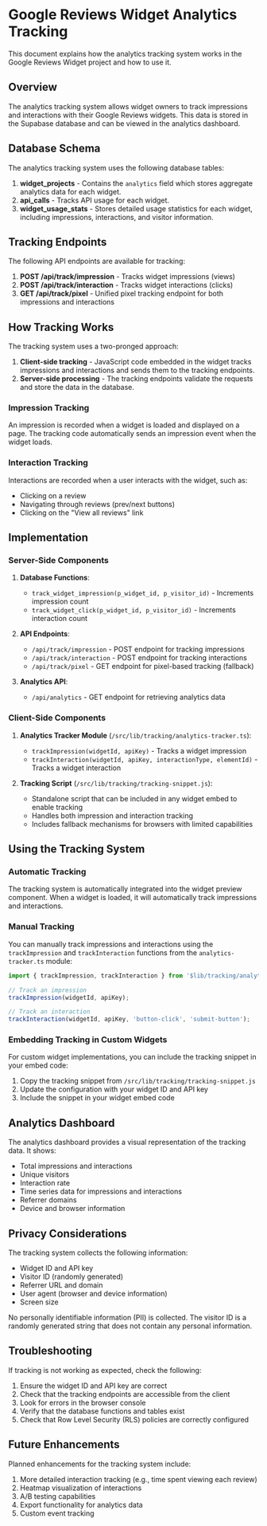 # Google Reviews Widget Analytics Tracking

This document explains how the analytics tracking system works in the Google Reviews Widget project and how to use it.

## Overview

The analytics tracking system allows widget owners to track impressions and interactions with their Google Reviews widgets. This data is stored in the Supabase database and can be viewed in the analytics dashboard.

## Database Schema

The analytics tracking system uses the following database tables:

1. **widget_projects** - Contains the `analytics` field which stores aggregate analytics data for each widget.
2. **api_calls** - Tracks API usage for each widget.
3. **widget_usage_stats** - Stores detailed usage statistics for each widget, including impressions, interactions, and visitor information.

## Tracking Endpoints

The following API endpoints are available for tracking:

1. **POST /api/track/impression** - Tracks widget impressions (views)
2. **POST /api/track/interaction** - Tracks widget interactions (clicks)
3. **GET /api/track/pixel** - Unified pixel tracking endpoint for both impressions and interactions

## How Tracking Works

The tracking system uses a two-pronged approach:

1. **Client-side tracking** - JavaScript code embedded in the widget tracks impressions and interactions and sends them to the tracking endpoints.
2. **Server-side processing** - The tracking endpoints validate the requests and store the data in the database.

### Impression Tracking

An impression is recorded when a widget is loaded and displayed on a page. The tracking code automatically sends an impression event when the widget loads.

### Interaction Tracking

Interactions are recorded when a user interacts with the widget, such as:

- Clicking on a review
- Navigating through reviews (prev/next buttons)
- Clicking on the "View all reviews" link

## Implementation

### Server-Side Components

1. **Database Functions**:
   - `track_widget_impression(p_widget_id, p_visitor_id)` - Increments impression count
   - `track_widget_click(p_widget_id, p_visitor_id)` - Increments interaction count

2. **API Endpoints**:
   - `/api/track/impression` - POST endpoint for tracking impressions
   - `/api/track/interaction` - POST endpoint for tracking interactions
   - `/api/track/pixel` - GET endpoint for pixel-based tracking (fallback)

3. **Analytics API**:
   - `/api/analytics` - GET endpoint for retrieving analytics data

### Client-Side Components

1. **Analytics Tracker Module** (`/src/lib/tracking/analytics-tracker.ts`):
   - `trackImpression(widgetId, apiKey)` - Tracks a widget impression
   - `trackInteraction(widgetId, apiKey, interactionType, elementId)` - Tracks a widget interaction

2. **Tracking Script** (`/src/lib/tracking/tracking-snippet.js`):
   - Standalone script that can be included in any widget embed to enable tracking
   - Handles both impression and interaction tracking
   - Includes fallback mechanisms for browsers with limited capabilities

## Using the Tracking System

### Automatic Tracking

The tracking system is automatically integrated into the widget preview component. When a widget is loaded, it will automatically track impressions and interactions.

### Manual Tracking

You can manually track impressions and interactions using the `trackImpression` and `trackInteraction` functions from the `analytics-tracker.ts` module:

```typescript
import { trackImpression, trackInteraction } from '$lib/tracking/analytics-tracker';

// Track an impression
trackImpression(widgetId, apiKey);

// Track an interaction
trackInteraction(widgetId, apiKey, 'button-click', 'submit-button');
```

### Embedding Tracking in Custom Widgets

For custom widget implementations, you can include the tracking snippet in your embed code:

1. Copy the tracking snippet from `/src/lib/tracking/tracking-snippet.js`
2. Update the configuration with your widget ID and API key
3. Include the snippet in your widget embed code

## Analytics Dashboard

The analytics dashboard provides a visual representation of the tracking data. It shows:

- Total impressions and interactions
- Unique visitors
- Interaction rate
- Time series data for impressions and interactions
- Referrer domains
- Device and browser information

## Privacy Considerations

The tracking system collects the following information:

- Widget ID and API key
- Visitor ID (randomly generated)
- Referrer URL and domain
- User agent (browser and device information)
- Screen size

No personally identifiable information (PII) is collected. The visitor ID is a randomly generated string that does not contain any personal information.

## Troubleshooting

If tracking is not working as expected, check the following:

1. Ensure the widget ID and API key are correct
2. Check that the tracking endpoints are accessible from the client
3. Look for errors in the browser console
4. Verify that the database functions and tables exist
5. Check that Row Level Security (RLS) policies are correctly configured

## Future Enhancements

Planned enhancements for the tracking system include:

1. More detailed interaction tracking (e.g., time spent viewing each review)
2. Heatmap visualization of interactions
3. A/B testing capabilities
4. Export functionality for analytics data
5. Custom event tracking

